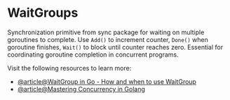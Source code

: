# WaitGroups

Synchronization primitive from sync package for waiting on multiple goroutines to complete. Use `Add()` to increment counter, `Done()` when goroutine finishes, `Wait()` to block until counter reaches zero. Essential for coordinating goroutine completion in concurrent programs.

Visit the following resources to learn more:

- [@article@WaitGroup in Go - How and when to use WaitGroup](https://medium.com/@dmytro.misik/waitgroup-in-go-df8f068e646f)
- [@article@Mastering Concurrency in Golang](https://thelinuxcode.com/mastering-concurrency-in-golang-a-deep-dive-into-the-waitgroup/)